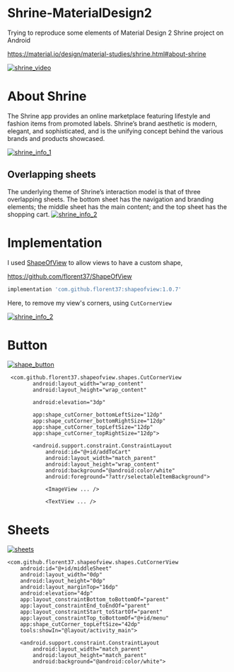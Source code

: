 # Shrine-MaterialDesign2

Trying to reproduce some elements of Material Design 2 Shrine project on Android

https://material.io/design/material-studies/shrine.html#about-shrine

[![shrine_video](https://raw.githubusercontent.com/florent37/Shrine-MaterialDesign2/master/medias/shrine_video.gif)](https://github.com/florent37/Shrine-MaterialDesign2)

# About Shrine

The Shrine app provides an online marketplace featuring lifestyle and fashion items from promoted labels. Shrine’s brand aesthetic is modern, elegant, and sophisticated, and is the unifying concept behind the various brands and products showcased.

[![shrine_info_1](https://raw.githubusercontent.com/florent37/Shrine-MaterialDesign2/master/medias/shrine_info_1.png)](https://github.com/florent37/Shrine-MaterialDesign2)

## Overlapping sheets

The underlying theme of Shrine’s interaction model is that of three overlapping sheets. The bottom sheet has the navigation and branding elements; the middle sheet has the main content; and the top sheet has the shopping cart.
[![shrine_info_2](https://raw.githubusercontent.com/florent37/Shrine-MaterialDesign2/master/medias/shrine_info_2.png)](https://github.com/florent37/Shrine-MaterialDesign2)

# Implementation

I used [ShapeOfView](https://github.com/florent37/ShapeOfView) to allow views to have a custom shape,

https://github.com/florent37/ShapeOfView

```groovy
implementation 'com.github.florent37:shapeofview:1.0.7'
```

Here, to remove my view's corners, using `CutCornerView`

[![shrine_info_2](https://raw.githubusercontent.com/florent37/Shrine-MaterialDesign2/master/medias/clipcorner.png)](https://github.com/florent37/Shrine-MaterialDesign2)



# Button

[![shape_button](https://raw.githubusercontent.com/florent37/Shrine-MaterialDesign2/master/medias/shape_button.png)](https://github.com/florent37/Shrine-MaterialDesign2)

```
 <com.github.florent37.shapeofview.shapes.CutCornerView
        android:layout_width="wrap_content"
        android:layout_height="wrap_content"
        
        android:elevation="3dp"
        
        app:shape_cutCorner_bottomLeftSize="12dp"
        app:shape_cutCorner_bottomRightSize="12dp"
        app:shape_cutCorner_topLeftSize="12dp"
        app:shape_cutCorner_topRightSize="12dp">

        <android.support.constraint.ConstraintLayout
            android:id="@+id/addToCart"
            android:layout_width="match_parent"
            android:layout_height="wrap_content"
            android:background="@android:color/white"
            android:foreground="?attr/selectableItemBackground">
            
            <ImageView ... />
            
            <TextView ... />
```

# Sheets

[![sheets](https://raw.githubusercontent.com/florent37/Shrine-MaterialDesign2/master/medias/sheets.png)](https://github.com/florent37/Shrine-MaterialDesign2)

```
<com.github.florent37.shapeofview.shapes.CutCornerView
    android:id="@+id/middleSheet"
    android:layout_width="0dp"
    android:layout_height="0dp"
    android:layout_marginTop="16dp"
    android:elevation="4dp"
    app:layout_constraintBottom_toBottomOf="parent"
    app:layout_constraintEnd_toEndOf="parent"
    app:layout_constraintStart_toStartOf="parent"
    app:layout_constraintTop_toBottomOf="@+id/menu"
    app:shape_cutCorner_topLeftSize="42dp"
    tools:showIn="@layout/activity_main">

    <android.support.constraint.ConstraintLayout
        android:layout_width="match_parent"
        android:layout_height="match_parent"
        android:background="@android:color/white">

```


